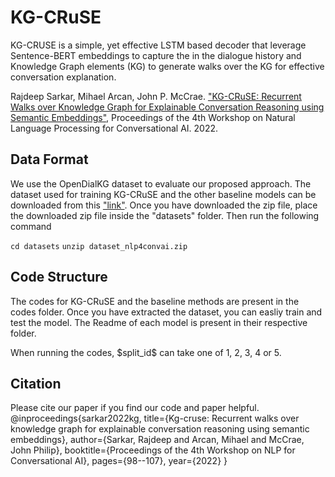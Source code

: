 # KG-CRuSE

KG-CRUSE is a simple, yet effective LSTM based decoder that leverage Sentence-BERT embeddings to capture the in the dialogue history and Knowledge Graph elements (KG) to generate walks over the KG for effective conversation explanation.

Rajdeep Sarkar, Mihael Arcan, John P. McCrae. ["KG-CRuSE: Recurrent Walks over Knowledge Graph for Explainable Conversation Reasoning using Semantic Embeddings"](https://openreview.net/pdf?id=B4eeVgx-xZq), Proceedings of the 4th Workshop on Natural Language Processing for Conversational AI. 2022.

## Data Format
We use the OpenDialKG dataset to evaluate our proposed approach. The dataset used for training KG-CRuSE and the other baseline models can be downloaded from this ["link"](https://drive.google.com/file/d/1pZlmqku2suO1xAlhiS8M2tBwzuF17f2t/view?usp=sharing). Once you have downloaded the zip file, place the downloaded zip file inside the \"datasets\" folder. Then run the following command

```cd datasets```
```unzip dataset_nlp4convai.zip```

## Code Structure

The codes for KG-CRuSE and the baseline methods are present in the codes folder. Once you have extracted the dataset, you can easliy train and test the model. The Readme of each model is present in their respective folder.

When running the codes, \$split_id\$ can take one of 1, 2, 3, 4 or 5.
## Citation
Please cite our paper if you find our code and paper helpful.
@inproceedings{sarkar2022kg,
  title={Kg-cruse: Recurrent walks over knowledge graph for explainable conversation reasoning using semantic embeddings},
  author={Sarkar, Rajdeep and Arcan, Mihael and McCrae, John Philip},
  booktitle={Proceedings of the 4th Workshop on NLP for Conversational AI},
  pages={98--107},
  year={2022}
}
